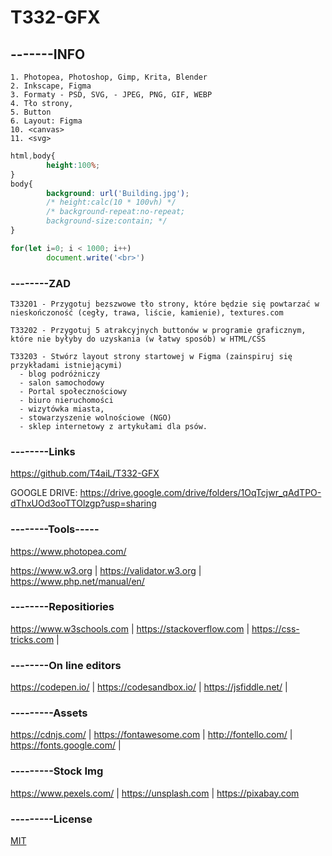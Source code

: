 # T332-GFX

## -------INFO
```
1. Photopea, Photoshop, Gimp, Krita, Blender
2. Inkscape, Figma
3. Formaty - PSD, SVG, - JPEG, PNG, GIF, WEBP
4. Tło strony,
5. Button
6. Layout: Figma
10. <canvas>
11. <svg>
```

```css
html,body{
        height:100%;
}
body{
        background: url('Building.jpg');
        /* height:calc(10 * 100vh) */
        /* background-repeat:no-repeat;
        background-size:contain; */
}
```
```javascript
for(let i=0; i < 1000; i++)
        document.write('<br>')
```

### --------ZAD
```
T33201 - Przygotuj bezszwowe tło strony, które będzie się powtarzać w nieskończoność (cegły, trawa, liście, kamienie), textures.com

T33202 - Przygotuj 5 atrakcyjnych buttonów w programie graficznym, które nie byłyby do uzyskania (w łatwy sposób) w HTML/CSS

T33203 - Stwórz layout strony startowej w Figma (zainspiruj się przykładami istniejącymi)
  - blog podróżniczy
  - salon samochodowy
  - Portal społecznościowy
  - biuro nieruchomości
  - wizytówka miasta,
  - stowarzyszenie wolnościowe (NGO)
  - sklep internetowy z artykułami dla psów.
```

### --------Links
https://github.com/T4aiL/T332-GFX

GOOGLE DRIVE: https://drive.google.com/drive/folders/1OqTcjwr_qAdTPO-dThxUOd3ooTTOlzgp?usp=sharing

### --------Tools-----
https://www.photopea.com/


https://www.w3.org | https://validator.w3.org | https://www.php.net/manual/en/
### --------Repositiories
https://www.w3schools.com | https://stackoverflow.com | https://css-tricks.com |
### --------On line editors
https://codepen.io/ | https://codesandbox.io/ | https://jsfiddle.net/ |
### ---------Assets
https://cdnjs.com/ | https://fontawesome.com | http://fontello.com/ | https://fonts.google.com/ |
### ---------Stock Img
https://www.pexels.com/ | https://unsplash.com | https://pixabay.com
### ---------License
[MIT](https://choosealicense.com/licenses/mit/)
